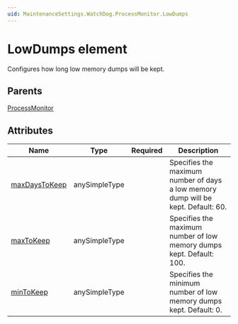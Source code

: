 ```yaml
---
uid: MaintenanceSettings.WatchDog.ProcessMonitor.LowDumps
---
```


# LowDumps element

Configures how long low memory dumps will be kept.

## Parents

[ProcessMonitor](xref:MaintenanceSettings.WatchDog.ProcessMonitor)

## Attributes

| Name | Type | Required | Description |
| --- | --- | --- | --- |
| [maxDaysToKeep](xref:MaintenanceSettings.WatchDog.ProcessMonitor.LowDumps-maxDaysToKeep) | anySimpleType |  | Specifies the maximum number of days a low memory dump will be kept. Default: 60. |
| [maxToKeep](xref:MaintenanceSettings.WatchDog.ProcessMonitor.LowDumps-maxToKeep) | anySimpleType |  | Specifies the maximum number of low memory dumps kept. Default: 100. |
| [minToKeep](xref:MaintenanceSettings.WatchDog.ProcessMonitor.LowDumps-minToKeep) | anySimpleType |  | Specifies the minimum number of low memory dumps kept. Default: 0.|
